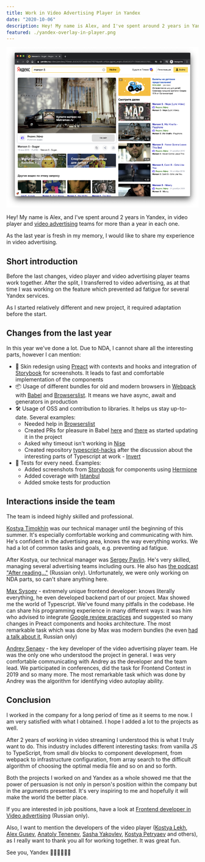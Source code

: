 ```yaml
---
title: Work in Video Advertising Player in Yandex
date: "2020-10-06"
description: Hey! My name is Alex, and I've spent around 2 years in Yandex, in video player and video advertising teams for more than a year in each one. As the last year is fresh in my memory, I would like to share my experience in video advertising.
featured: ./yandex-overlay-in-player.png
---
```


![Yandex overlay in player](./yandex-overlay-in-player.png)

Hey! My name is Alex, and I've spent around 2 years in Yandex, in video player and [video advertising](https://yandex.com/adv/products/video) teams for more than a year in each one.

As the last year is fresh in my memory, I would like to share my experience in video advertising.

## Short introduction

Before the last changes, video player and video advertising player teams work together. After the split, I transferred to video advertising, as at that time I was working on the feature which prevented ad fatigue for several Yandex services.

As I started relatively different and new project, it required adaptation before the start.

## Changes from the last year

In this year we've done a lot. Due to NDA, I cannot share all the interesting parts, however I can mention:

- 💅 Skin redesign using [Preact](https://preactjs.com/) with contexts and hooks and integration of [Storybook](https://storybook.js.org/) for screenshots. It leads to fast and comfortable implementation of the components
- 📦 Usage of different bundles for old and modern browsers in [Webpack](https://webpack.js.org/) with [Babel](https://babeljs.io/) and [Browserslist](https://github.com/browserslist/browserslist). It means we have async, await and generators in production
- 🛠 Usage of OSS and contribution to libraries. It helps us stay up-to-date. Several examples:
  - Needed help in [Browserslist](https://github.com/browserslist/browserslist/issues/489)
  - Created PRs for pleasure in Babel [here](https://github.com/babel/babel/pull/11448) and [there](https://github.com/babel/babel/pull/11468) as started updating it in the project
  - Asked why timeout isn't working in [Nise](https://github.com/sinonjs/nise/issues/160)
  - Created repository [typescript-hacks](https://github.com/Beraliv/typescript-hacks) after the discussion about the interesting parts of Typescript at work - [Invert](https://github.com/Beraliv/typescript-hacks/blob/master/Invert/index.ts)
- 🧪 Tests for every need. Examples:
  - Added screenshots from [Storybook](https://storybook.js.org/) for components using [Hermione](https://github.com/gemini-testing/hermione)
  - Added coverage with [Istanbul](https://istanbul.js.org/)
  - Added smoke tests for production

## Interactions inside the team

The team is indeed highly skilled and professional.

[Kostya Timokhin](https://www.linkedin.com/in/ktimokhin/) was our technical manager until the beginning of this summer. It's especially comfortable working and communicating with him. He's confident in the advertising area, knows the way everything works. We had a lot of common tasks and goals, e.g. preventing ad fatigue.

After Kostya, our technical manager was [Sergey Pavlin](https://www.linkedin.com/in/sergio-pavlin-7725796b/). He's very skilled, managing several advertising teams including ours. He also has [the podcast "After reading..."](https://open.spotify.com/show/0S8k2lWG8rZGLCMPDqEyKN?si=QyusYYu9S1yQ7YemzqGUyw&nd=1) (Russian only). Unfortunately, we were only working on NDA parts, so can't share anything here.

[Max Sysoev](https://www.linkedin.com/in/colch/) - extremely unique frontend developer: knows literally everything, he even developed backend part of our project. Max showed me the world of Typescript. We've found many pitfalls in the codebase. He can share his programming experience in many different ways: it was him who advised to integrate [Google review practices](https://google.github.io/eng-practices/review/reviewer/) and suggested so many changes in Preact components and hooks architecture. The most remarkable task which was done by Max was modern bundles (he even [had a talk about it](https://www.youtube.com/watch?v=CKbOHn1lJWw&t=7841s), Russian only)

[Andrey Senaev](https://www.linkedin.com/in/andrey-senaev-942232137/) - the key developer of the video advertising player team. He was the only one who understood the project in general. I was very comfortable communicating with Andrey as the developer and the team lead. We participated in conferences, did the task for Frontend Contest in 2019 and so many more. The most remarkable task which was done by Andrey was the algorithm for identifying video autoplay ability.

## Conclusion

I worked in the company for a long period of time as it seems to me now. I am very satisfied with what I obtained. I hope I added a lot to the projects as well.

After 2 years of working in video streaming I understood this is what I truly want to do. This industry includes different interesting tasks: from vanilla JS to TypeScript, from small div blocks to component development, from webpack to infrastructure configuration, from array search to the difficult algorithm of choosing the optimal media file and so on and so forth.

Both the projects I worked on and Yandex as a whole showed me that the power of persuasion is not only in person's position within the company but in the arguments presented. It's very inspiring to me and hopefully it will make the world the better place.

If you are interested in job positions, have a look at [Frontend developer in Video advertising](https://yandex.ru/jobs/vacancies/dev/int_dev_video_ad/) (Russian only).

Also, I want to mention the developers of the video player ([Kostya Lekh](https://www.linkedin.com/in/klekh/), [Alex Gusev](https://github.com/mad-gooze), [Anatoly Tenenev](https://github.com/Anatoly-Tenenev), [Sasha Yakovlev](https://www.linkedin.com/in/xescoder/), [Kostya Petryaev](https://www.linkedin.com/in/konstantin-petryaev-65bb52116/) and others), as I really want to thank you all for working together. It was great fun.

See you, Yandex 👋🏻👋🏻👋🏻
